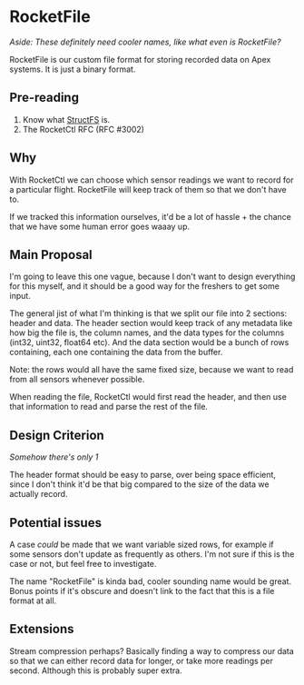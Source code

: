 # RocketFile

*Aside: These definitely need cooler names, like what even is RocketFile?*

RocketFile is our custom file format for storing recorded data on Apex systems. It is just a binary format.

## Pre-reading

1. Know what [StructFS](../docs/structFS.md) is.
2. The RocketCtl RFC (RFC #3002)

## Why

With RocketCtl we can choose which sensor readings we want to record for a particular flight. RocketFile will keep track of them so that we don't have to.

If we tracked this information ourselves, it'd be a lot of hassle + the chance that we have some human error goes waaay up.

## Main Proposal

I'm going to leave this one vague, because I don't want to design everything for this myself, and it should be a good way for the freshers to get some input.

The general jist of what I'm thinking is that we split our file into 2 sections: header and data. The header section would keep track of any metadata like how big the file is, the column names, and the data types for the columns (int32, uint32, float64 etc). And the data section would be a bunch of rows containing, each one containing the data from the buffer. 

Note: the rows would all have the same fixed size, because we want to read from all sensors whenever possible.

When reading the file, RocketCtl would first read the header, and then use that information to read and parse the rest of the file.

## Design Criterion

*Somehow there's only 1*

The header format should be easy to parse, over being space efficient, since I don't think it'd be that big compared to the size of the data we actually record.

## Potential issues

A case *could* be made that we want variable sized rows, for example if some sensors don't update as frequently as others. I'm not sure if this is the case or not, but feel free to investigate.

The name "RocketFile" is kinda bad, cooler sounding name would be great. Bonus points if it's obscure and doesn't link to the fact that this is a file format at all.

## Extensions

Stream compression perhaps? Basically finding a way to compress our data so that we can either record data for longer, or take more readings per second. Although this is probably super extra.